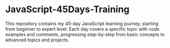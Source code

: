 # JavaScript-45Days-Training
This repository contains my 45-day JavaScript learning journey, starting from beginner to expert level. Each day covers a specific topic with code examples and comments, progressing step-by-step from basic concepts to advanced topics and projects.
